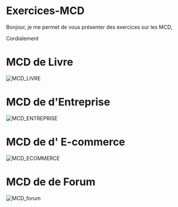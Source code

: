 # Exercices-MCD
Bonjour, 
je me permet de vous présenter des exercices sur les MCD,

Cordialement

# MCD de Livre
![MCD_LIVRE](https://github.com/user-attachments/assets/b9062a45-56d1-4eed-91b0-da2d1895ff61)

# MCD de d'Entreprise
![MCD_ENTREPRISE](https://github.com/user-attachments/assets/2118199c-fd43-4a02-a327-39dfc6ee2609)

# MCD de d' E-commerce
![MCD_ECOMMERCE](https://github.com/user-attachments/assets/69335f2b-a5f6-4290-b726-86d0e6794b4b)


# MCD de de Forum
![MCD_forum](https://github.com/user-attachments/assets/9a71fd9c-9445-48f6-8902-3b58b1d524f0)
